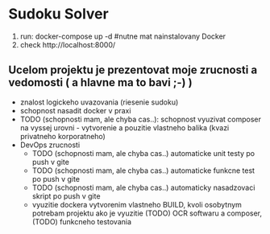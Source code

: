 # Sudoku Solver

1. run: docker-compose up -d #nutne mat nainstalovany Docker
2. check http://localhost:8000/

## Ucelom projektu je prezentovat moje zrucnosti a vedomosti ( a hlavne ma to bavi ;-) )
- znalost logickeho uvazovania (riesenie sudoku)
- schopnost nasadit docker v praxi
- TODO (schopnosti mam, ale chyba cas..): schopnost vyuzivat composer na vyssej urovni - vytvorenie a pouzitie vlastneho balika (kvazi privatneho korporatneho)
- DevOps zrucnosti
  - TODO (schopnosti mam, ale chyba cas..) automaticke unit testy po push v gite
  - TODO (schopnosti mam, ale chyba cas..) automaticke funkcne test po push v gite
  - TODO (schopnosti mam, ale chyba cas..) automaticky nasadzovaci skript po push v gite
  - vyuzitie dockera vytvorenim vlastneho BUILD, kvoli osobytnym potrebam projektu ako je vyuzitie (TODO) OCR softwaru a composer, (TODO) funkcneho testovania

